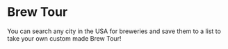 # Brew Tour

You can search any city in the USA for breweries and save them to a list to take your own custom made Brew Tour!


